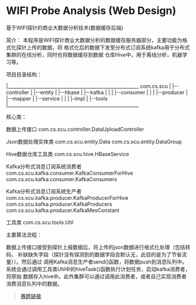 # WIFI Probe Analysis (Web Design)
基于WIFI探针的商业大数据分析技术(数据缓存后端)

简介：
本程序是WIFI探针商业大数据分析的数据缓存服务器部分，主要功能为格式化探针上传的数据，将
格式化后的数据下发至分布式订阅系统kafka用于分布式集群的在线分析，同时也将数据缓存到数据
仓库Hive中，用于离线分析，机器学习等。

项目目录结构：

|________________________________________________________
com.cs.scu 
|
|--controller
|
|--entity
|
|--hbase
|
|--kafka
|   |
|   |--consumer
|   |
|   |--producer
|
|--mapper
|
|--service
|   |
|   |-impl
|
|--tools
|________________________________________________________


核心类：

数据上传接口
com.cs.scu.controller.DataUploadController

Json数据处理实体类
com.cs.scu.entity.Data
com.cs.scu.entity.DataGroup

Hive数据仓库工具类
com.cs.scu.hive.HBaseService

Kafka分布式消息订阅系统消费者
com.cs.scu.kafka.consumer.KafkaConsumerForHive
com.cs.scu.kafka.consumer.KafkaConsumers

Kafka分布式消息订阅系统生产者
com.cs.scu.kafka.producer.KafkaProducerForHive
com.cs.scu.kafka.producer.KafkaProducers
com.cs.scu.kafka.producer.KafkaMesConstant

工具类
com.cs.scu.tools.Util



主要算法流程：

数据上传接口接受到探针上报数据后，将上传的json数据进行格式化处理（包括转码，
补缺缺失字段（探针没有探测到的数据字段会默认无，此目的是为了节省流量））。然后通过
调用Kafka消息生产者send()函数，将数据push到消息队列中。
系统会通过调用工具类Util中的hiveTask()函数执行计划任务，启动kafka消费者，将原始
数据存入hive中。此外集群可以通过调用此消费者，或者自己实现消费者消费消息队列中的数据。


>[赛题链接](http://www.cnsoftbei.com/bencandy.php?fid=148&aid=1515)

